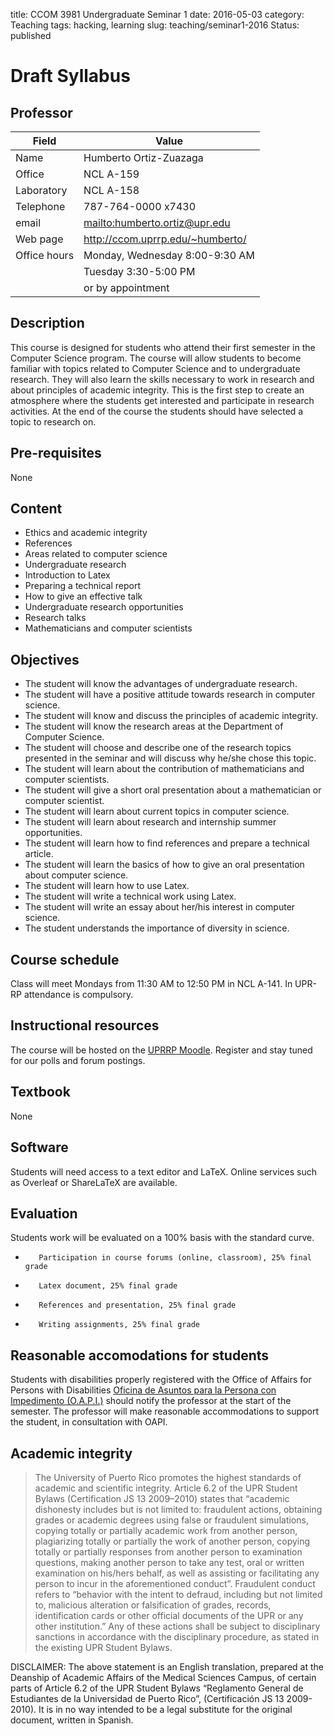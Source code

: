title: CCOM 3981 Undergraduate Seminar 1
date: 2016-05-03
category: Teaching
tags: hacking, learning
slug: teaching/seminar1-2016
Status: published

# Draft Syllabus

## Professor

| Field        | Value                              |
|--------------|------------------------------------|
| Name         | Humberto Ortiz-Zuazaga             |
| Office       | NCL A-159                          |
| Laboratory   | NCL A-158                          |
| Telephone    | 787-764-0000 x7430                 |
| email        | <mailto:humberto.ortiz@upr.edu>    |
| Web page     | <http://ccom.uprrp.edu/~humberto/> |
| Office hours | Monday, Wednesday 8:00-9:30 AM     |
|              | Tuesday 3:30-5:00 PM               |
|              | or by appointment                  |

## Description

This course is designed for students who attend their first semester
in the Computer Science program.  The course will allow students to
become familiar with topics related to Computer Science and to
undergraduate research.  They will also learn the skills necessary to
work in research and about principles of academic integrity.  This is
the first step to create an atmosphere where the students get
interested and participate in research activities.  At the end of the
course the students should have selected a topic to research on.

## Pre-requisites

None
  
## Content

 - Ethics and academic integrity
 - References
 - Areas related to computer science
 - Undergraduate research
 - Introduction to Latex
 - Preparing a technical report
 - How to give an effective talk
 - Undergraduate research opportunities
 - Research talks
 - Mathematicians and computer scientists

## Objectives

 - The student will know the advantages of undergraduate research.
 - The student will have a positive attitude towards research in computer science.
 - The student will know and discuss the principles of academic integrity.
 - The student will know the research areas at the Department of Computer Science.
 -  The  student  will  choose  and  describe  one  of  the  research  topics  presented  in  the  seminar  and  will
discuss why he/she chose this topic.
 - The student will learn about the contribution of mathematicians and computer scientists.
 - The student will give a short oral presentation about a mathematician or computer scientist.
 - The student will learn about current topics in computer science.
 - The student will learn about research and internship summer opportunities.
 - The student will learn how to find references and prepare a technical article.
 - The student will learn the basics of how to give an oral presentation about computer science.
 - The student will learn how to use Latex.
 - The student will write a technical work using Latex.
 - The student will write an essay about her/his interest in computer science.
 - The student understands the importance of diversity in science.

## Course schedule

   Class will meet Mondays from 11:30 AM to 12:50 PM in NCL
   A-141. In UPR-RP attendance is compulsory.


## Instructional resources

The course will be hosted on the [UPRRP Moodle](http://online.uprrp.edu/). 
Register and stay tuned for our polls and forum postings.


## Textbook

None

## Software

Students will need access to a text editor and LaTeX. Online services
such as Overleaf or ShareLaTeX are available.

## Evaluation

Students work will be evaluated on a 100% basis with the standard curve.

 -        Participation in course forums (online, classroom), 25% final grade
 -        Latex document, 25% final grade
 -        References and presentation, 25% final grade
 -        Writing assignments, 25% final grade


## Reasonable accomodations for students

Students with disabilities properly registered with the Office of
Affairs for Persons with Disabilities <a
href="http://estudiantes.uprrp.edu/impedimentos/impedimentos.php">Oficina
de Asuntos para la Persona con Impedimento (O.A.P.I.)</a> should
notify the professor at the start of the semester. The professor will
make reasonable accommodations to support the student, in consultation
with OAPI.

## Academic integrity

> The University of Puerto Rico promotes the highest standards of
> academic and scientific integrity. Article 6.2 of the UPR Student
> Bylaws (Certification JS 13 2009–2010) states that “academic
> dishonesty includes but is not limited to: fraudulent actions,
> obtaining grades or academic degrees using false or fraudulent
> simulations, copying totally or partially academic work from another
> person, plagiarizing totally or partially the work of another
> person, copying totally or partially responses from another person
> to examination questions, making another person to take any test,
> oral or written examination on his/hers behalf, as well as assisting
> or facilitating any person to incur in the aforementioned
> conduct”. Fraudulent conduct refers to “behavior with the intent to
> defraud, including but not limited to, malicious alteration or
> falsification of grades, records, identification cards or other
> official documents of the UPR or any other institution.” Any of
> these actions shall be subject to disciplinary sanctions in
> accordance with the disciplinary procedure, as stated in the
> existing UPR Student Bylaws.

DISCLAIMER: The above statement is an English translation, prepared at
the Deanship of Academic Affairs of the Medical Sciences Campus, of
certain parts of Article 6.2 of the UPR Student Bylaws “Reglamento
General de Estudiantes de la Universidad de Puerto Rico”,
(Certificación JS 13 2009-2010). It is in no way intended to be a
legal substitute for the original document, written in Spanish.
